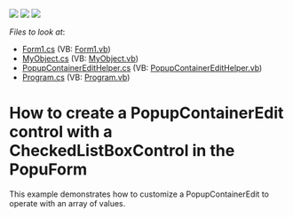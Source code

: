 <!-- default badges list -->
![](https://img.shields.io/endpoint?url=https://codecentral.devexpress.com/api/v1/VersionRange/128619856/12.2.8%2B)
[![](https://img.shields.io/badge/Open_in_DevExpress_Support_Center-FF7200?style=flat-square&logo=DevExpress&logoColor=white)](https://supportcenter.devexpress.com/ticket/details/E4688)
[![](https://img.shields.io/badge/📖_How_to_use_DevExpress_Examples-e9f6fc?style=flat-square)](https://docs.devexpress.com/GeneralInformation/403183)
<!-- default badges end -->
<!-- default file list -->
*Files to look at*:

* [Form1.cs](./CS/NewProject/Form1.cs) (VB: [Form1.vb](./VB/NewProject/Form1.vb))
* [MyObject.cs](./CS/NewProject/MyObject.cs) (VB: [MyObject.vb](./VB/NewProject/MyObject.vb))
* [PopupContainerEditHelper.cs](./CS/NewProject/PopupContainerEditHelper.cs) (VB: [PopupContainerEditHelper.vb](./VB/NewProject/PopupContainerEditHelper.vb))
* [Program.cs](./CS/NewProject/Program.cs) (VB: [Program.vb](./VB/NewProject/Program.vb))
<!-- default file list end -->
# How to create a PopupContainerEdit control with a CheckedListBoxControl in the PopuForm


<p>This example demonstrates how to customize a PopupContainerEdit to operate with an array of values.</p>

<br/>



